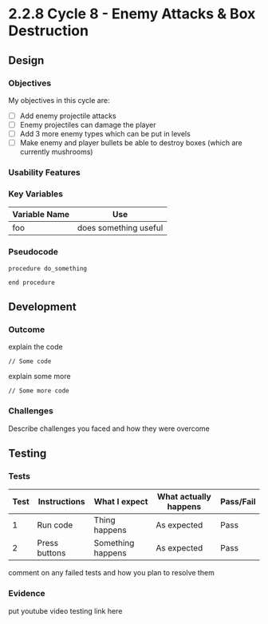 # 2.2.8 Cycle 8 - Enemy Attacks & Box Destruction

## Design

### Objectives

My objectives in this cycle are:

* [ ] Add enemy projectile attacks
* [ ] Enemy projectiles can damage the player
* [ ] Add 3 more enemy types which can be put in levels
* [ ] Make enemy and player bullets be able to destroy boxes (which are currently mushrooms)

### Usability Features

### Key Variables

| Variable Name | Use                   |
| ------------- | --------------------- |
| foo           | does something useful |

### Pseudocode

```
procedure do_something
    
end procedure
```

## Development

### Outcome

explain the code

```
// Some code
```

explain some more

```
// Some more code
```

### Challenges

Describe challenges you faced and how they were overcome

## Testing

### Tests

| Test | Instructions  | What I expect     | What actually happens | Pass/Fail |
| ---- | ------------- | ----------------- | --------------------- | --------- |
| 1    | Run code      | Thing happens     | As expected           | Pass      |
| 2    | Press buttons | Something happens | As expected           | Pass      |

comment on any failed tests and how you plan to resolve them

### Evidence

put youtube video testing link here
